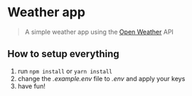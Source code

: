 # Weather app

> A simple weather app using the [Open Weather](https://openweathermap.org/current) API

## How to setup everything
1. run ``npm install`` or ``yarn install``
2. change the *.example.env* file to *.env* and apply your keys
3. have fun!
